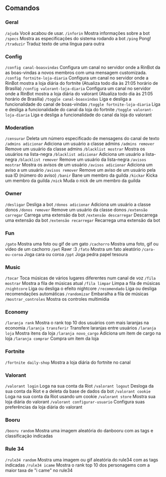 ## Comandos

### Geral
 `/ajuda` Você acabou de usar.
 `/inforin` Mostra informações sobre a bot
 `/specs` Mostra as especificações do sistema rodando a bot
 `/ping` Pong!
 `/traduzir` Traduz texto de uma língua para outra

### Config
 `/config canal-boasvindas` Configura um canal no servidor onde a RinBot da as boas-vindas a novos membros com uma mensagem customizada.
 `/config fortnite-loja-diaria` Configura um canal no servidor onde a RinBot mostra a loja diária do fortnite (Atualiza todo dia às 21:05 horário de Brasília)
 `/config valorant-loja-diaria` Configura um canal no servidor onde a RinBot mostra a loja diária do valorant (Atualiza todo dia às 21:05 horário de Brasília) 
 `/toggle canal-boasvindas` Liga e desliga a funcionalidade do canal de boas-vindas
 `/toggle fortnite-loja-diaria` Liga e desliga a funcionalidade do canal da loja do fortnite
 `/toggle valorant-loja-diaria` Liga e desliga a funcionalidade do canal da loja do valorant

### Moderation
 `/censurar` Deleta um número especificado de mensagens do canal de texto
 `/admins adicionar` Adiciona um usuário a classe admins
 `/admins remover` Remove um usuário da classe admins
 `/blacklist mostrar` Mostra os usuários na lista-negra
 `/blacklist adicionar` Adiciona um usuário a lista-negra
 `/blacklist remover` Remove um usuário da lista-negra
 `/avisos mostrar` Mostra os avisos de um usuário
 `/avisos adicionar` Adiciona um aviso a um usuário
 `/avisos remover` Remove um aviso de um usuário pela sua ID (número do aviso)
 `/banir` Bane um membro da guilda
 `/kickar` Kicka um membro da guilda
 `/nick` Muda o nick de um membro da guilda

### Owner
 `/desligar`  Desliga a bot
 `/donos adicionar` Adiciona um usuário a classe donos
 `/donos remover` Remove um usuário da classe donos
 `/extensão carregar` Carrega uma extensão da bot
 `/extensão descarregar` Descarrega uma extensão da bot
 `/extensão recarregar` Recarrega uma extensão da bot

### Fun
 `/gato` Mostra uma foto ou gif de um gato
 `/cachorro` Mostra uma foto, gif ou vídeo de um cachorro
 `/pet` Rawr :3
 `/fato` Mostra um fato aleatório
 `/cara-ou-coroa` Joga cara ou coroa
 `/ppt` Joga pedra papel tesoura

### Music
 `/tocar` Toca músicas de vários lugares diferentes num canal de voz
 `/fila mostrar` Mostra a fila de músicas atual
 `/fila limpar` Limpa a fila de músicas
 `/nightcore` Liga ou desliga o efeito nightcore
 `/recomendado` Liga ou desliga recomendações automáticas
 `/randomizar` Embaralha a fila de músicas
 `/mostrar_controles` Mostra os controles multimídia

### Economy
 `/laranja rank` Mostra o rank top 10 dos usuários com mais laranjas na economia
 `/laranja transferir` Transfere laranjas entre usuários
 `/laranja loja` Mostra itens da loja
 `/laranja novo_cargo` Adiciona um item de cargo na loja
 `/laranja comprar` Compra um item da loja

### Fortnite
 `/fortnite daily-shop` Mostra a loja diária do fortnite no canal

### Valorant
 `/valorant login` Loga na sua conta da Riot
 `/valorant logout` Desloga da sua conta da Riot e a deleta da base de dados da bot
 `/valorant cookie` Loga na sua conta da Riot usando um cookie
 `/valorant store` Mostra sua loja diária do valorant
 `/valorant configurar-usuario` Configura suas preferências da loja diária do valorant

### Booru
 `/booru random` Mostra uma imagem aleatória do danbooru com as tags e classificação indicadas

### Rule 34
 `/rule34 random` Mostra uma imagem ou gif aleatória do rule34 com as tags indicadas
 `/rule34 icame` Mostra o rank top 10 dos personagems com a maior taxa de "i came" no rule34